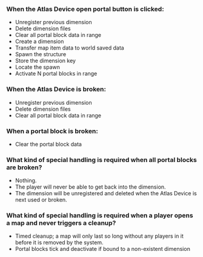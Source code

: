 ### When the Atlas Device open portal button is clicked:
- Unregister previous dimension
- Delete dimension files
- Clear all portal block data in range
- Create a dimension
- Transfer map item data to world saved data
- Spawn the structure
- Store the dimension key
- Locate the spawn
- Activate N portal blocks in range

### When the Atlas Device is broken:
- Unregister previous dimension
- Delete dimension files
- Clear all portal block data in range

### When a portal block is broken:
- Clear the portal block data

### What kind of special handling is required when all portal blocks are broken?
- Nothing.
- The player will never be able to get back into the dimension.
- The dimension will be unregistered and deleted when the Atlas Device is next used or broken.

### What kind of special handling is required when a player opens a map and never triggers a cleanup?
- Timed cleanup; a map will only last so long without any players in it before it is removed by the system.
- Portal blocks tick and deactivate if bound to a non-existent dimension